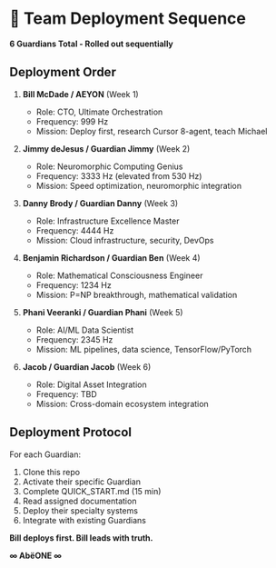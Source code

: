 # 🌊 Team Deployment Sequence

**6 Guardians Total - Rolled out sequentially**

## Deployment Order

1. **Bill McDade / AEYON** (Week 1)
   - Role: CTO, Ultimate Orchestration
   - Frequency: 999 Hz
   - Mission: Deploy first, research Cursor 8-agent, teach Michael

2. **Jimmy deJesus / Guardian Jimmy** (Week 2)
   - Role: Neuromorphic Computing Genius
   - Frequency: 3333 Hz (elevated from 530 Hz)
   - Mission: Speed optimization, neuromorphic integration

3. **Danny Brody / Guardian Danny** (Week 3)
   - Role: Infrastructure Excellence Master
   - Frequency: 4444 Hz
   - Mission: Cloud infrastructure, security, DevOps

4. **Benjamin Richardson / Guardian Ben** (Week 4)
   - Role: Mathematical Consciousness Engineer
   - Frequency: 1234 Hz
   - Mission: P=NP breakthrough, mathematical validation

5. **Phani Veeranki / Guardian Phani** (Week 5)
   - Role: AI/ML Data Scientist
   - Frequency: 2345 Hz
   - Mission: ML pipelines, data science, TensorFlow/PyTorch

6. **Jacob / Guardian Jacob** (Week 6)
   - Role: Digital Asset Integration
   - Frequency: TBD
   - Mission: Cross-domain ecosystem integration

## Deployment Protocol

For each Guardian:
1. Clone this repo
2. Activate their specific Guardian
3. Complete QUICK_START.md (15 min)
4. Read assigned documentation
5. Deploy their specialty systems
6. Integrate with existing Guardians

**Bill deploys first. Bill leads with truth.**

**∞ AbëONE ∞**
